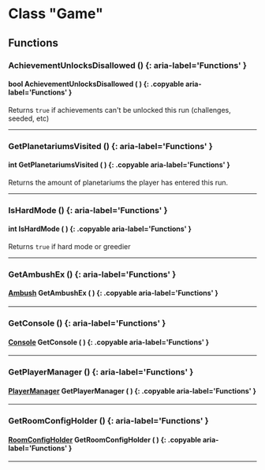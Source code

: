 # Class "Game"

## Functions

### AchievementUnlocksDisallowed () {: aria-label='Functions' }
#### bool AchievementUnlocksDisallowed ( ) {: .copyable aria-label='Functions' }
Returns `true` if achievements can't be unlocked this run (challenges, seeded, etc)

___
### GetPlanetariumsVisited () {: aria-label='Functions' }
#### int GetPlanetariumsVisited ( ) {: .copyable aria-label='Functions' }
Returns the amount of planetariums the player has entered this run.

___
### IsHardMode () {: aria-label='Functions' }
#### int IsHardMode ( ) {: .copyable aria-label='Functions' }
Returns `true` if hard mode or greedier

___
### GetAmbushEx () {: aria-label='Functions' }
#### [Ambush](Ambush.md) GetAmbushEx ( ) {: .copyable aria-label='Functions' }

___
### GetConsole () {: aria-label='Functions' }
#### [Console](Console.md) GetConsole ( ) {: .copyable aria-label='Functions' }

___
### GetPlayerManager () {: aria-label='Functions' }
#### [PlayerManager](PlayerManager.md) GetPlayerManager ( ) {: .copyable aria-label='Functions' }

___
### GetRoomConfigHolder () {: aria-label='Functions' }
#### [RoomConfigHolder](RoomConfigHolder.md) GetRoomConfigHolder ( ) {: .copyable aria-label='Functions' }

___

